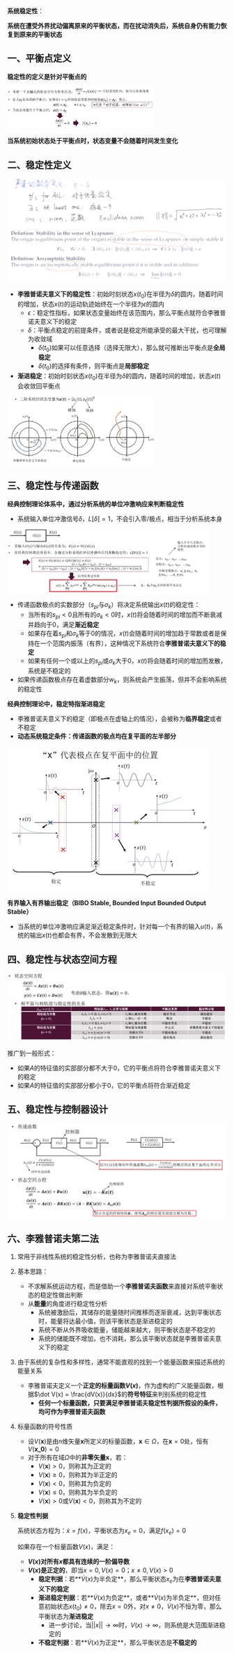 **系统稳定性**：

​		**系统在遭受外界扰动偏离原来的平衡状态，而在扰动消失后，系统自身仍有能力恢复到原来的平衡状态**

## 一、平衡点定义

**稳定性的定义是针对平衡点的**

<img src="https://raw.githubusercontent.com/Jian-wei-peng/typora-pic/main/202310041033703.png" alt="image-20231004103330637" style="zoom: 33%;" />

**当系统初始状态处于平衡点时，状态变量不会随着时间发生变化**

## 二、稳定性定义

<img src="https://raw.githubusercontent.com/Jian-wei-peng/typora-pic/main/202310041023992.png" alt="image-20231004102338879" style="zoom:50%;" />

- **李雅普诺夫意义下的稳定性**：初始时刻状态$x(t_0)$在半径为$\delta$的圆内，随着时间的增加，状态$x(t)$的运动轨迹始终在一个半径为$\epsilon$的圆内
  - $\epsilon$：稳定性指标，如果状态变量始终在该范围内，那么平衡点就符合李雅普诺夫意义下的稳定
  - $\delta$：平衡点稳定的前提条件，或者说是稳定所能承受的最大干扰，也可理解为收敛域
    - $\delta(t_0)$如果可以任意选择（选择无限大），那么就可推断出平衡点是**全局稳定**
    - $\delta(t_0)$的选择有条件，则平衡点是**局部稳定**
- **渐进稳定**：初始时刻状态$x(t_0)$在半径为$\delta$的圆内，随着时间的增加，状态$x(t)$会收敛回平衡点

<img src="https://raw.githubusercontent.com/Jian-wei-peng/typora-pic/main/202310041036608.png" alt="image-20231004103636534" style="zoom:33%;" />

## 三、稳定性与传递函数

**经典控制理论体系中，通过分析系统的单位冲激响应来判断稳定性**

- 系统输入单位冲激信号$\delta$，$L[\delta]=1$，不会引入零/极点，相当于分析系统本身

<img src="https://raw.githubusercontent.com/Jian-wei-peng/typora-pic/main/202310041109470.png" alt="image-20231004110927399" style="zoom: 45%;" />

- 传递函数极点的实数部分（$s_{pi}$与$σ_k$）将决定系统输出$x(t)$的稳定性：
  - 当所有的$s_{pi}<0$且所有的$σ_k<0$时，$x(t)$将会随着时间的增加而不断衰减并趋向于0，满足**渐近稳定**
  - 如果存在着$s_{pi}$和$σ_k$等于0的情况，$x(t)$会随着时间的增加趋于常数或者是保持在一个范围内振荡（有界），这种情况下系统符合**李雅普诺夫意义下的稳定**
  - 如果有任何一个或以上的$s_{pi}$或$σ_k$大于0，$x(t)$将会随着时间的增加而发散，系统是不稳定的
- 如果传递函数极点存在着虚数部分$w_k$，则系统会产生振荡，但并不会影响系统的稳定性



**经典控制理论中，稳定特指渐进稳定**

- 李雅普诺夫意义下的稳定（即极点在虚轴上的情况），会被称为**临界稳定**或者不稳定
- **动态系统稳定条件：传递函数的极点均在复平面的左半部分**

<img src="https://raw.githubusercontent.com/Jian-wei-peng/typora-pic/main/202310041116421.png" alt="image-20231004111614369" style="zoom:50%;" />

**有界输入有界输出稳定（BIBO Stable, Bounded Input Bounded Output Stable）**

- 当系统的单位冲激响应满足渐近稳定条件时，针对每一个有界的输入$u(t)$，系统的输出$x(t)$也都会有界，不会发散到无限大

## 四、稳定性与状态空间方程

<img src="https://raw.githubusercontent.com/Jian-wei-peng/typora-pic/main/202310041124328.png" alt="image-20231004112407260" style="zoom: 50%;" />

推广到一般形式：

- 如果$A$的特征值的实部部分都不大于0，它的平衡点将符合李雅普诺夫意义下的稳定
- 如果$A$的特征值的实部部分都小于0，它的平衡点将符合渐近稳定

## 五、稳定性与控制器设计

<img src="https://raw.githubusercontent.com/Jian-wei-peng/typora-pic/main/202310041126531.png" alt="image-20231004112630460" style="zoom:50%;" />

## 六、李雅普诺夫第二法

1. 常用于非线性系统的稳定性分析，也称为李雅普诺夫直接法

2. 基本思路：
   - 不求解系统运动方程，而是借助一个**李雅普诺夫函数**来直接对系统平衡状态的稳定性做出判断
   - 从**能量**的角度进行稳定性分析
     - 系统被激励后，其储存的能量随时间推移而逐渐衰减，达到平衡状态时，能量将达最小值，则该平衡状态是渐进稳定的
     - 系统不断从外界吸收能量，储能越来越大，则平衡状态是不稳定的
     - 系统的储能既不增加，也不消耗，那么该平衡状态就是李雅普诺夫意义下的稳定

3. 由于系统的复杂性和多样性，通常不能直观的找到一个能量函数来描述系统的能量关系
   - 李雅普诺夫定义一个**正定的标量函数$V(x)$**，作为虚构的广义能量函数，根据$\dot V(x) = \frac{dV(x)}{dx}$的**符号特征**来判别系统的稳定性
     - **任何一个标量函数，只要满足李雅普诺夫稳定性判据所假设的条件，均可作为李雅普诺夫函数**

4. 标量函数的符号性质

   - 设$V(\textbf{x})$是由$n$维矢量$\textbf{x}$所定义的标量函数，$\textbf{x} \in \Omega$，在$\textbf{x}=0$处，恒有$V(\textbf{x_0})=0$
   - 对于所有在域$\Omega$中的**非零矢量$\textbf{x}$**，若：
     - $V(\textbf{x}) > 0$，则称其为正定的
     - $V(\textbf{x}) \geq 0$，则称其为半正定的
     - $V(\textbf{x}) < 0$，则称其为负定的
     - $V(\textbf{x}) \leq 0$，则称其为半负定的
     - $V(\textbf{x}) > 0$或$V(\textbf{x}) < 0$，则称其为不定的

5. **稳定性判据**

   系统状态方程为：$\dot x = f(x)$，平衡状态为$x_e = 0$，满足$f(x_e)=0$

   如果存在一个标量函数$V(x)$，满足：

   - **$V(x)$对所有$x$都具有连续的一阶偏导数**
   - **$V(x)$是正定的**，即当$x=0, V(x)=0$；$x \neq 0, V(x) > 0$
     - **稳定判据**：若**$\dot V(x)$为半负定**，那么平衡状态$x_e$为在**李雅普诺夫意义下的稳定**
     - **渐进稳定判据**：若**$\dot V(x)$为负定**，或者**$\dot V(x)$为半负定**，但对任意初始状态$x(t_0) \neq 0$，除去$x=0$外，对$x \neq 0$，$\dot V(x)$不恒为零，那么平衡状态为**渐进稳定**
       - 进一步讨论，当$||x|| \rightarrow \infty$时，$V(x) \rightarrow \infty$，则系统是大范围渐进稳定的
     - **不稳定判据**：若**$\dot V(x)$为正定**，那么平衡状态是**不稳定的**





